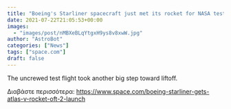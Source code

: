 ```yaml
---
title: "Boeing's Starliner spacecraft just met its rocket for NASA test launch July 30"
date: 2021-07-22T21:05:53+00:00
images:
  - "images/post/nMBXeBLqYtgxH9ys8v8xwW.jpg"
author: "AstroBot"
categories: ["News"]
tags: ["space.com"]
draft: false
---
```


The uncrewed test flight took another big step toward liftoff. 

Διαβάστε περισσότερα: https://www.space.com/boeing-starliner-gets-atlas-v-rocket-oft-2-launch
